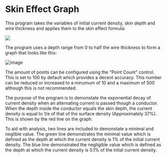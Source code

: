 # Skin Effect Graph

This program takes the variables of initial current density, skin depth and wire thickness and applies them to the skin effect formula: 

![](https://user-images.githubusercontent.com/15330699/41508703-bc60c418-7240-11e8-8f61-eaf9d8c336bf.png)

The program uses a depth range from 0 to half the wire thickness to form a graph that looks like this: 

![image](https://user-images.githubusercontent.com/15330699/41509073-47e1034a-7246-11e8-98c3-af6a4e994614.png)

The amount of points can be configured using the "Point Count" control. This is set to 100 by default which provides a decent accuracy. This number can be reduced
or increased to a minumum of 10 and a maximum of 500 although this is not recommended.

The purpose of the program is to demonstate the exponential decay of current density when an alternating current is passed though a conductor. 
When the depth inside the conductor equals the skin depth, the current density is equal to 1/e of that of the surface density (Approximately 37%). 
This is shown by the red line on the graph.

To aid with analysis, two lines are included to demonstate a minimal and neglible value. The green line demonstrates the minimal value which is defined
as the depth at which the current density is 1% of the initial current density. The blue line demonstrated the negligible value which is defined as
the depth at which the current density is 0.1% of the inital current density.

